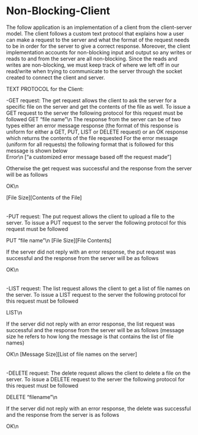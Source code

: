 # Non-Blocking-Client

The follow application is an implementation of a client from the client-server model. The client follows a custom text protocol that explains how a user can make a request to the server and what the format of the request needs to be in order for the server to give a correct response. Moreover, the client implementation accounts for non-blocking input and output so any writes or reads to and from the server are all non-blocking. Since the reads and writes are non-blocking, we must keep track of where we left off in our read/write when trying to communicate to the server through the socket created to connect the client and server.

TEXT PROTOCOL for the Client:

-GET request: The get request allows the client to ask the server for a specific file on the server and get the contents of the file as well. 
To issue a GET request to the server the following protocol for this request must be followed
GET “file name”\n
The response from the server can be of two types either an error message response (the format of this response is uniform for either a GET, PUT, LIST or DELETE request) or an OK response which returns the contents of the file requested
For the error message (uniform for all requests) the following format that is followed for this message is shown below
<br />
Error\n
[“a customized error message based off the request made”]

Otherwise the get request was successful and the response from the server will be as follows

OK\n

[File Size][Contents of the File]
<br />
<br />
<br />
-PUT request: The put request allows the client to upload a file to the server. 
To issue a PUT request to the server the following protocol for this request must be followed

PUT “file name”\n
[File Size][File Contents]

If the server did not reply with an error response, the put request was successful and the response from the server will be as follows

OK\n
<br />
<br />
<br />
-LIST request: The list request allows the client to get a list of file names on the server. 
To issue a LIST request to the server the following protocol for this request must be followed

LIST\n

If the server did not reply with an error response, the list request was successful and the response from the server will be as follows (message size he refers to how long the message is that contains the list of file names)

OK\n
[Message Size][List of file names on the server]
<br />
<br />
<br />
-DELETE request: The delete request allows the client to delete a file on the server. 
To issue a DELETE request to the server the following protocol for this request must be followed

DELETE “filename”\n

If the server did not reply with an error response, the delete was successful and the response from the server is as follows

OK\n























